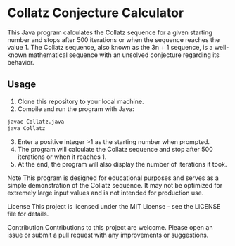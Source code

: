 # Collatz Conjecture Calculator

This Java program calculates the Collatz sequence for a given starting number and stops after 500 iterations or when the sequence reaches the value 1. The Collatz sequence, also known as the 3n + 1 sequence, is a well-known mathematical sequence with an unsolved conjecture regarding its behavior.

## Usage
1. Clone this repository to your local machine.
2. Compile and run the program with Java:
```bash
javac Collatz.java
java Collatz
```

3. Enter a positive integer >1 as the starting number when prompted.
4. The program will calculate the Collatz sequence and stop after 500 iterations or when it reaches 1.
5. At the end, the program will also display the number of iterations it took.

Note
This program is designed for educational purposes and serves as a simple demonstration of the Collatz sequence. It may not be optimized for extremely large input values and is not intended for production use.

License
This project is licensed under the MIT License - see the LICENSE file for details.

Contribution
Contributions to this project are welcome. Please open an issue or submit a pull request with any improvements or suggestions.
